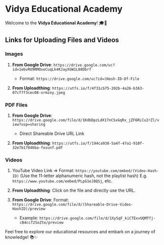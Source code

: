 # **Vidya Educational Academy**

Welcome to the **Vidya Educational Academy**! 🎓🌟

## **Links for Uploading Files and Videos**

### **Images**
1. **From Google Drive**:
    `https://drive.google.com/uc?id=1ebvRU9RMOseCuqLk4KJayXGW1L88Dbrf`
   - Format: `https://drive.google.com/uc?id=(Hash-ID-Of-File`

2. **From Uploadthing**:
    `https://utfs.io/f/4f31cb75-202b-4a26-b363-07cf7f3cec08-xrmzoy.jpeg`

### **PDF Files**
1. **From Google Drive**:
    `https://drive.google.com/file/d/1KdbDpzLdX17nCSxGqRx_jZF6RLCu2rZl/view?usp=sharing`
   - Direct Shareable Drive URL Link

2.  **From Uploadthing**:
    `https://utfs.io/f/194ca938-5a4f-47a1-910f-32e7b17846ba-fosunf.pdf`

### **Videos**
1.   YouTube Video Link => Format: `https://youtube.com/embed/(Video-Hash-ID)` 
    \(Use the 11-letter alphanumeric hash, not the playlist hash)
    E.g. `https://www.youtube.com/embed/PLpG1eJ8QSj`, etc.

2. **From Uploadthing**:
    Click on the file and directly use the URL.

3. **From Google Drive**:
    Format: `https://drive.google.com/file/d/(Shareable-Drive-Video-HashID)/preview`
   - Example: `https://drive.google.com/file/d/1XySqF_kiCTExvUQMTfj-cB4ccf2SoZto/preview`

Feel free to explore our educational resources and embark on a journey of knowledge! 📚✨
